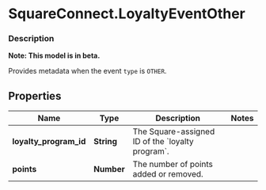 # SquareConnect.LoyaltyEventOther

### Description
**Note: This model is in beta.**

Provides metadata when the event `type` is `OTHER`.

## Properties
Name | Type | Description | Notes
------------ | ------------- | ------------- | -------------
**loyalty_program_id** | **String** | The Square-assigned ID of the &#x60;loyalty program&#x60;. | 
**points** | **Number** | The number of points added or removed. | 


